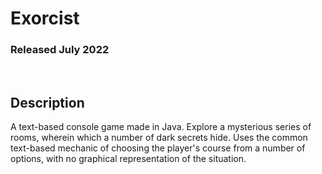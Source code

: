 # Exorcist
### Released July 2022

<br/>

## Description
A text-based console game made in Java. Explore a mysterious
series of rooms, wherein which a number of dark secrets hide.
Uses the common text-based mechanic of choosing the player's
course from a number of options, with no graphical representation
of the situation.
